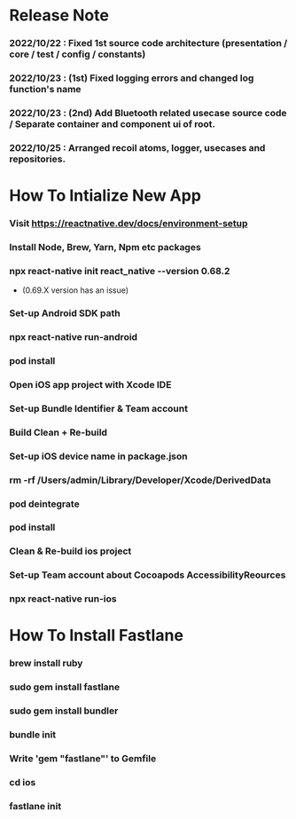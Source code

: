# Release Note
### 2022/10/22 : Fixed 1st source code architecture (presentation / core / test / config / constants)
### 2022/10/23 : (1st) Fixed logging errors and changed log function's name
### 2022/10/23 : (2nd) Add Bluetooth related usecase source code / Separate container and component ui of root.
### 2022/10/25 : Arranged recoil atoms, logger, usecases and repositories.


# How To Intialize New App

### Visit https://reactnative.dev/docs/environment-setup
### Install Node, Brew, Yarn, Npm etc packages
### npx react-native init react_native --version 0.68.2
- (0.69.X version has an issue)

### Set-up Android SDK path
### npx react-native run-android
### pod install
### Open iOS app project with Xcode IDE
### Set-up Bundle Identifier & Team account
### Build Clean + Re-build
### Set-up iOS device name in package.json
### rm -rf /Users/admin/Library/Developer/Xcode/DerivedData
### pod deintegrate
### pod install
### Clean & Re-build ios project
### Set-up Team account about Cocoapods AccessibilityReources
### npx react-native run-ios


# How To Install Fastlane

### brew install ruby
### sudo gem install fastlane
### sudo gem install bundler
### bundle init
### Write 'gem "fastlane"' to Gemfile
### cd ios
### fastlane init
